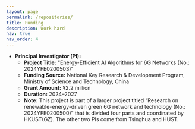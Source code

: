 ```yaml
---
layout: page
permalink: /repositories/
title: Funding
description: Work hard
nav: true
nav_order: 4
---
```


- **Principal Investigator (PI):**  
  - **Project Title:** "Energy-Efficient AI Algorithms for 6G Networks (No.: 2024YFE0200503)"  
  - **Funding Source:** National Key Research & Development Program, Ministry of Science and Technology, China  
  - **Grant Amount:** ¥2.2 million  
  - **Duration:** 2024–2027  
  - **Note:**  This project is part of a larger project titled “Research on renewable-energy-driven green 6G network and technology (No.: 2024YFE0200500)” that is divided four parts and coordinated by HKUST(GZ). The other two PIs come from Tsinghua and HUST.
 
